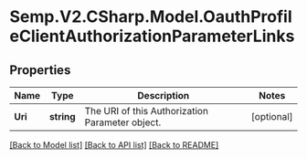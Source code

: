 # Semp.V2.CSharp.Model.OauthProfileClientAuthorizationParameterLinks
## Properties

Name | Type | Description | Notes
------------ | ------------- | ------------- | -------------
**Uri** | **string** | The URI of this Authorization Parameter object. | [optional] 

[[Back to Model list]](../README.md#documentation-for-models) [[Back to API list]](../README.md#documentation-for-api-endpoints) [[Back to README]](../README.md)


